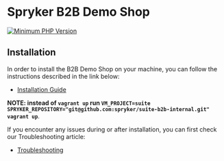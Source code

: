 # Spryker B2B Demo Shop
[![Minimum PHP Version](https://img.shields.io/badge/php-%3E%3D%207.1-8892BF.svg)](https://php.net/)

## Installation
In order to install the B2B Demo Shop on your machine, you can follow the instructions described in the link below:

* [Installation Guide](http://documentation.spryker.com/content/dev-getting-started.htm)

__NOTE: instead of `vagrant up` run `VM_PROJECT=suite SPRYKER_REPOSITORY="git@github.com:spryker/suite-b2b-internal.git" vagrant up`__.

If you encounter any issues during or after installation, you can first check our Troubleshooting article:

* [Troubleshooting](http://documentation.spryker.com/content/installation/troubleshooting.htm)

